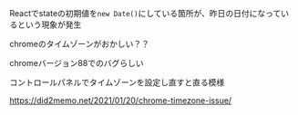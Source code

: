 Reactでstateの初期値を`new Date()`にしている箇所が、昨日の日付になっているという現象が発生

chromeのタイムゾーンがおかしい？？

chromeバージョン88でのバグらしい

コントロールパネルでタイムゾーンを設定し直すと直る模様

https://did2memo.net/2021/01/20/chrome-timezone-issue/
